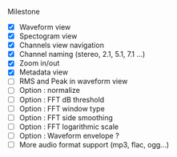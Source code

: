 Milestone
 - [x] Waveform view
 - [x] Spectogram view
 - [x] Channels view navigation
 - [x] Channel naming (stereo, 2.1, 5.1, 7.1 ...)
 - [x] Zoom in/out
 - [x] Metadata view
 - [ ] RMS and Peak in waveform view
 - [ ] Option : normalize
 - [ ] Option :  FFT dB threshold
 - [ ] Option : FFT window type
 - [ ] Option : FFT side smoothing
 - [ ] Option : FFT logarithmic scale
 - [ ] Option : Waveform envelope ?
 - [ ] More audio format support (mp3, flac, ogg...)
